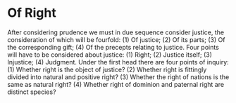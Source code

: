 # Of Right

After considering prudence we must in due sequence consider justice, the consideration of which will be fourfold:
(1) Of justice;
(2) Of its parts;
(3) Of the corresponding gift;
(4) Of the precepts relating to justice.  Four points will have to be considered about justice: (1) Right; (2) Justice itself; (3) Injustice; (4) Judgment.  Under the first head there are four points of inquiry:
(1) Whether right is the object of justice?
(2) Whether right is fittingly divided into natural and positive right?
(3) Whether the right of nations is the same as natural right?
(4) Whether right of dominion and paternal right are distinct species?